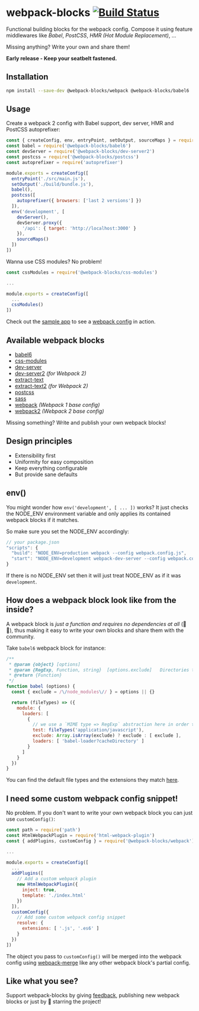 # webpack-blocks [![Build Status](https://travis-ci.org/andywer/webpack-blocks.svg?branch=master)](https://travis-ci.org/andywer/webpack-blocks)

Functional building blocks for the webpack config. Compose it using feature middlewares like *Babel*, *PostCSS*, *HMR&nbsp;(Hot&nbsp;Module&nbsp;Replacement)*, …

Missing anything? Write your own and share them!

**Early release - Keep your seatbelt fastened.**


## Installation

```sh
npm install --save-dev @webpack-blocks/webpack @webpack-blocks/babel6 ...
```


## Usage

Create a webpack 2 config with Babel support, dev server, HMR and PostCSS autoprefixer:

```js
const { createConfig, env, entryPoint, setOutput, sourceMaps } = require('@webpack-blocks/webpack2')
const babel = require('@webpack-blocks/babel6')
const devServer = require('@webpack-blocks/dev-server2')
const postcss = require('@webpack-blocks/postcss')
const autoprefixer = require('autoprefixer')

module.exports = createConfig([
  entryPoint('./src/main.js'),
  setOutput('./build/bundle.js'),
  babel(),
  postcss([
    autoprefixer({ browsers: ['last 2 versions'] })
  ]),
  env('development', [
    devServer(),
    devServer.proxy({
      '/api': { target: 'http://localhost:3000' }
    }),
    sourceMaps()
  ])
])
```

Wanna use CSS modules? No problem!

```js
const cssModules = require('@webpack-blocks/css-modules')

...

module.exports = createConfig([
  ...
  cssModules()
])
```

Check out the [sample app](./test-app) to see a [webpack config](./test-app/webpack.config.js) in action.


## Available webpack blocks

- [babel6](./packages/babel6)
- [css-modules](./packages/css-modules)
- [dev-server](./packages/dev-server)
- [dev-server2](./packages/dev-server2) *(for Webpack 2)*
- [extract-text](./packages/extract-text)
- [extract-text2](./packages/extract-text2) *(for Webpack 2)*
- [postcss](./packages/postcss)
- [sass](./packages/sass)
- [webpack](./packages/webpack) *(Webpack 1 base config)*
- [webpack2](./packages/webpack2) *(Webpack 2 base config)*

Missing something? Write and publish your own webpack blocks!


## Design principles

- Extensibility first
- Uniformity for easy composition
- Keep everything configurable
- But provide sane defaults


## env()

You might wonder how `env('development', [ ... ])` works? It just checks the NODE_ENV environment variable and only applies its contained webpack blocks if it matches.

So make sure you set the NODE_ENV accordingly:

```js
// your package.json
"scripts": {
  "build": "NODE_ENV=production webpack --config webpack.config.js",
  "start": "NODE_ENV=development webpack-dev-server --config webpack.config.js"
}
```

If there is no NODE_ENV set then it will just treat NODE_ENV as if it was `development`.


## How does a webpack block look like from the inside?

A webpack block is *just a function and requires no dependencies at all* (🎉🎉), thus making it easy to write your own blocks and share them with the community.

Take `babel6` webpack block for instance:

```js
/**
 * @param {object} [options]
 * @param {RegExp, Function, string}  [options.exclude]   Directories to exclude.
 * @return {Function}
 */
function babel (options) {
  const { exclude = /\/node_modules\// } = options || {}

  return (fileTypes) => ({
    module: {
      loaders: [
        {
          // we use a `MIME type => RegExp` abstraction here in order to have consistent regexs
          test: fileTypes('application/javascript'),
          exclude: Array.isArray(exclude) ? exclude : [ exclude ],
          loaders: [ 'babel-loader?cacheDirectory' ]
        }
      ]
    }
  })
}
```

You can find the default file types and the extensions they match [here](https://github.com/andywer/webpack-blocks/blob/master/packages/core/src/defaultFileTypes.js).


## I need some custom webpack config snippet!

No problem. If you don't want to write your own webpack block you can just use `customConfig()`:

```js
const path = require('path')
const HtmlWebpackPlugin = require('html-webpack-plugin')
const { addPlugins, customConfig } = require('@webpack-blocks/webpack')

...

module.exports = createConfig([
  ...
  addPlugins([
    // Add a custom webpack plugin
    new HtmlWebpackPlugin({
      inject: true,
      template: './index.html'
    })
  ]),
  customConfig({
    // Add some custom webpack config snippet
    resolve: {
      extensions: [ '.js', '.es6' ]
    }
  })
])
```

The object you pass to `customConfig()` will be merged into the webpack config using
[webpack-merge](https://github.com/survivejs/webpack-merge) like any other webpack
block's partial config.


## Like what you see?

Support webpack-blocks by giving [feedback](https://github.com/andywer/webpack-blocks/issues), publishing new webpack blocks or just by 🌟 starring the project!
